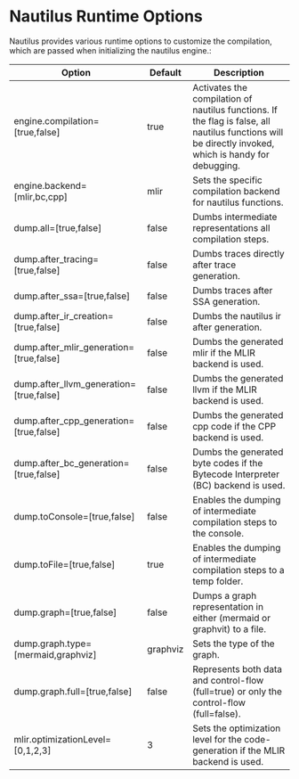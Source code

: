 # Nautilus Runtime Options

Nautilus provides various runtime options to customize the compilation, which are passed when initializing the nautilus
engine.:

| Option                                  | Default  | Description                                                                                                                                           |
|-----------------------------------------|----------|-------------------------------------------------------------------------------------------------------------------------------------------------------|
| engine.compilation=[true,false]         | true     | Activates the compilation of nautilus functions. If the flag is false, all nautilus functions will be directly invoked, which is handy for debugging. |
| engine.backend=[mlir,bc,cpp]            | mlir     | Sets the specific compilation backend for nautilus functions.                                                                                         |
| dump.all=[true,false]                   | false    | Dumbs intermediate representations all compilation steps.                                                                                             |
| dump.after_tracing=[true,false]         | false    | Dumbs traces directly after trace generation.                                                                                                         |
| dump.after_ssa=[true,false]             | false    | Dumbs traces after SSA generation.                                                                                                                    |
| dump.after_ir_creation=[true,false]     | false    | Dumbs the nautilus ir after generation.                                                                                                               |
| dump.after_mlir_generation=[true,false] | false    | Dumbs the generated mlir if the MLIR backend is used.                                                                                                 |
| dump.after_llvm_generation=[true,false] | false    | Dumbs the generated llvm if the MLIR backend is used.                                                                                                 |
| dump.after_cpp_generation=[true,false]  | false    | Dumbs the generated cpp code if the CPP backend is used.                                                                                              |
| dump.after_bc_generation=[true,false]   | false    | Dumbs the generated byte codes if the Bytecode Interpreter (BC) backend is used.                                                                      |
| dump.toConsole=[true,false]             | false    | Enables the dumping of intermediate compilation steps to the console.                                                                                 |
| dump.toFile=[true,false]                | true     | Enables the dumping of intermediate compilation steps to a temp folder.                                                                               |
| dump.graph=[true,false]                 | false    | Dumps a graph representation in either (mermaid or graphvit) to a file.                                                                               |
| dump.graph.type=[mermaid,graphviz]      | graphviz | Sets the type of the graph.                                                                                                                           |
| dump.graph.full=[true,false]            | false    | Represents both data and control-flow (full=true) or only the control-flow (full=false).                                                              |
| mlir.optimizationLevel=[0,1,2,3]        | 3        | Sets the optimization level for the code-generation if the MLIR backend is used.                                                                      |

